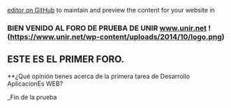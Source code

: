 [editor on GitHub](https://github.com/uansolo/unir/edit/master/index.md) to maintain and preview the content for your website in 


### BIEN VENIDO AL FORO DE PRUEBA DE UNIR www.unir.net  !(https://www.unir.net/wp-content/uploads/2014/10/logo.png)

## ESTE ES EL PRIMER FORO.

**¿Qué opinión tienes acerca de la primera tarea de Desarrollo AplicacionEs WEB?




_Fin de la prueba
